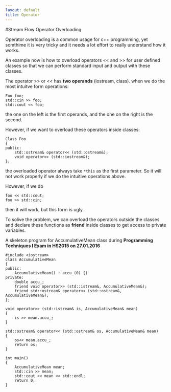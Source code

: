 ```yaml
---
layout: default
title: Operator
---
```


#Stream Flow Operator Overloading  

Operator overloading is a common usage for c++ programming, yet somthime it is very tricky and it needs a lot effort to really understand how it works. 

An example now is how to overload operators << and >> for user defined classes so that we can perform standard input and output with these classes. 

The operator >> or << has **two operands** (iostream, class). when we do the most intuitve form operations:

```
Foo foo;
std::cin >> foo;
std::cout << foo;
```

the one on the left is the first operands, and the one on the right is the second. 


However, if we want to overload these operators inside classes:


```
Class Foo
{
public:
    std::ostream& operator<< (std::ostream&);
    void operator>> (std::iostream&);
};
```

the overloaded operator always take `*this` as the first parameter. So it will not work properly if we do the intuitive operations above. 

However, if we do 

```
foo << std::cout;
foo >> std::cin;
```

then it will work, but this form is ugly. 

To solive the problem, we can overload the operators outside the classes and declare these functions as **friend** inside classes to get access to private variables. 

A skeleton program for AccumulativeMean class during **Programming Techniques I Exam in HS2015 on 27.01.2016**

```
#include <iostream>
class AccumulativeMean
{
public:
    AccumulativeMean() : accu_(0) {}
private:
    double accu_;
    friend void operator>> (std::istream&, AccumulativeMean&);
    friend std::ostream& operator<< (std::ostream&, AccumulativeMean&);
};

void operator>> (std::istream& is, AccumulativeMean& mean)
{
    is >> mean.accu_;
}

std::ostream& operator<< (std::ostream& os, AccumulativeMean& mean)
{
    os<< mean.accu_;
    return os;
}

int main()
{
    AccumulativeMean mean;
    std::cin >> mean;
    std::cout << mean << std::endl;
    return 0;
}

```







